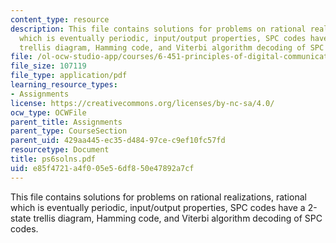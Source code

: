 ```yaml
---
content_type: resource
description: This file contains solutions for problems on rational realizations, rational
  which is eventually periodic, input/output properties, SPC codes have a 2-state
  trellis diagram, Hamming code, and Viterbi algorithm decoding of SPC codes.
file: /ol-ocw-studio-app/courses/6-451-principles-of-digital-communication-ii-spring-2005/e85f4721a4f005e56df850e47892a7cf_ps6solns.pdf
file_size: 107119
file_type: application/pdf
learning_resource_types:
- Assignments
license: https://creativecommons.org/licenses/by-nc-sa/4.0/
ocw_type: OCWFile
parent_title: Assignments
parent_type: CourseSection
parent_uid: 429aa445-ec35-d484-97ce-c9ef10fc57fd
resourcetype: Document
title: ps6solns.pdf
uid: e85f4721-a4f0-05e5-6df8-50e47892a7cf
---
```

This file contains solutions for problems on rational realizations, rational which is eventually periodic, input/output properties, SPC codes have a 2-state trellis diagram, Hamming code, and Viterbi algorithm decoding of SPC codes.